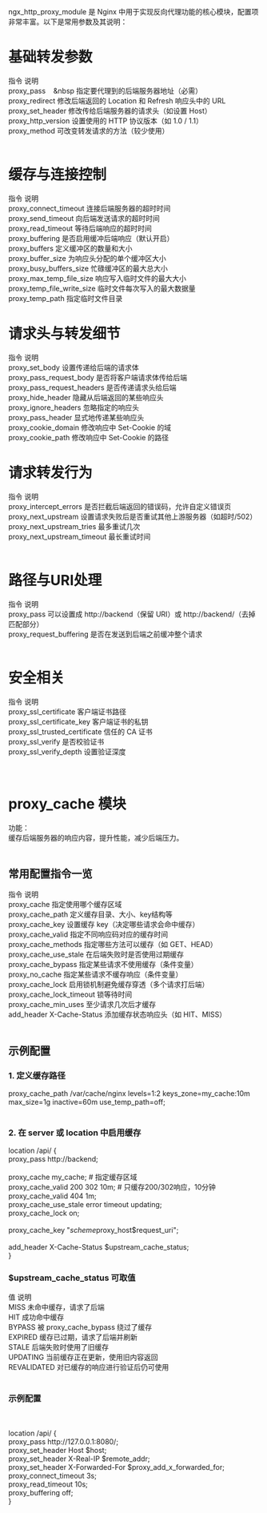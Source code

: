 ngx_http_proxy_module 是 Nginx 中用于实现反向代理功能的核心模块，配置项非常丰富。以下是常用参数及其说明：

# 基础转发参数<br>
指令	说明<br>
proxy_pass	&nbsp;&nbsp;&nbsp;&nbsp                指定要代理到的后端服务器地址（必需）<br>
proxy_redirect	            修改后端返回的 Location 和 Refresh 响应头中的 URL<br>
proxy_set_header	        修改传给后端服务器的请求头（如设置 Host）<br>
proxy_http_version	        设置使用的 HTTP 协议版本（如 1.0 / 1.1）<br>
proxy_method	            可改变转发请求的方法（较少使用）<br>
<br>
# 缓存与连接控制<br>
指令	                    说明<br>
proxy_connect_timeout	    连接后端服务器的超时时间<br>
proxy_send_timeout	        向后端发送请求的超时时间<br>
proxy_read_timeout	        等待后端响应的超时时间<br>
proxy_buffering	            是否启用缓冲后端响应（默认开启）<br>
proxy_buffers	            定义缓冲区的数量和大小<br>
proxy_buffer_size	        为响应头分配的单个缓冲区大小<br>
proxy_busy_buffers_size	    忙碌缓冲区的最大总大小<br>
proxy_max_temp_file_size	响应写入临时文件的最大大小<br>
proxy_temp_file_write_size	临时文件每次写入的最大数据量<br>
proxy_temp_path	            指定临时文件目录<br>

# 请求头与转发细节<br>
指令	                    说明<br>
proxy_set_body	            设置传递给后端的请求体<br>
proxy_pass_request_body	    是否将客户端请求体传给后端<br>
proxy_pass_request_headers	是否传递请求头给后端<br>
proxy_hide_header	        隐藏从后端返回的某些响应头<br>
proxy_ignore_headers	    忽略指定的响应头<br>
proxy_pass_header	        显式地传递某些响应头<br>
proxy_cookie_domain	        修改响应中 Set-Cookie 的域<br>
proxy_cookie_path	        修改响应中 Set-Cookie 的路径<br>

# 请求转发行为<br>
指令	                    说明<br>
proxy_intercept_errors	    是否拦截后端返回的错误码，允许自定义错误页<br>
proxy_next_upstream	        设置请求失败后是否重试其他上游服务器（如超时/502）<br>
proxy_next_upstream_tries	最多重试几次<br>
proxy_next_upstream_timeout	最长重试时间<br>
<br>
# 路径与URI处理<br>
指令	                    说明<br>
proxy_pass	                可以设置成 http://backend（保留 URI）或 http://backend/（去掉匹配部分）<br>
proxy_request_buffering	    是否在发送到后端之前缓冲整个请求<br>
<br>
# 安全相关<br>
指令	                        说明<br>
proxy_ssl_certificate	        客户端证书路径<br>
proxy_ssl_certificate_key	    客户端证书的私钥<br>
proxy_ssl_trusted_certificate	信任的 CA 证书<br>
proxy_ssl_verify	            是否校验证书<br>
proxy_ssl_verify_depth	        设置验证深度<br>
<br>
<br>
# proxy_cache 模块<br>
功能：<br>
缓存后端服务器的响应内容，提升性能，减少后端压力。<br>
<br>
## 常用配置指令一览<br>
指令	                        说明<br>
proxy_cache	                    指定使用哪个缓存区域<br>
proxy_cache_path	            定义缓存目录、大小、key结构等<br>
proxy_cache_key	                设置缓存 key（决定哪些请求会命中缓存）<br>
proxy_cache_valid	            指定不同响应码对应的缓存时间<br>
proxy_cache_methods	            指定哪些方法可以缓存（如 GET、HEAD）<br>
proxy_cache_use_stale	        在后端失败时是否使用过期缓存<br>
proxy_cache_bypass	            指定某些请求不使用缓存（条件变量）<br>
proxy_no_cache	                指定某些请求不缓存响应（条件变量）<br>
proxy_cache_lock	            启用锁机制避免缓存穿透（多个请求打后端）<br>
proxy_cache_lock_timeout	    锁等待时间<br>
proxy_cache_min_uses	        至少请求几次后才缓存<br>
add_header X-Cache-Status	    添加缓存状态响应头（如 HIT、MISS）<br>
<br>
## 示例配置<br>

### 1. 定义缓存路径<br>
proxy_cache_path /var/cache/nginx levels=1:2 keys_zone=my_cache:10m max_size=1g inactive=60m use_temp_path=off;<br>
<br>
### 2. 在 server 或 location 中启用缓存<br>
location /api/ {<br>
    proxy_pass http://backend;<br>
    <br>
    proxy_cache my_cache;  # 指定缓存区域<br>
    proxy_cache_valid 200 302 10m;   # 只缓存200/302响应，10分钟<br>
    proxy_cache_valid 404 1m;<br>
    proxy_cache_use_stale error timeout updating;<br>
    proxy_cache_lock on;<br>
    <br>
    proxy_cache_key "$scheme$proxy_host$request_uri";<br>
    <br>
    add_header X-Cache-Status $upstream_cache_status;<br>
}<br>
### $upstream_cache_status 可取值<br>
值	说明<br>
MISS	未命中缓存，请求了后端<br>
HIT	成功命中缓存<br>
BYPASS	被 proxy_cache_bypass 绕过了缓存<br>
EXPIRED	缓存已过期，请求了后端并刷新<br>
STALE	后端失败时使用了旧缓存<br>
UPDATING	当前缓存正在更新，使用旧内容返回<br>
REVALIDATED	对已缓存的响应进行验证后仍可使用<br>
<br>
### 示例配置<br>
<br>
<br>
location /api/ {<br>
    proxy_pass http://127.0.0.1:8080/;<br>
    proxy_set_header Host $host;<br>
    proxy_set_header X-Real-IP $remote_addr;<br>
    proxy_set_header X-Forwarded-For $proxy_add_x_forwarded_for;<br>
    proxy_connect_timeout 3s;<br>
    proxy_read_timeout 10s;<br>
    proxy_buffering off;<br>
}<br>
